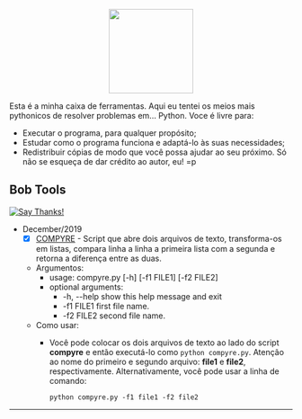 <p align="center">
  <img src="https://cdn2.iconfinder.com/data/icons/circle-icons-1/64/toolbox-512.png" width=150/>
</p>

Esta é a minha caixa de ferramentas. Aqui eu tentei os meios mais pythonicos de resolver problemas em... Python.
Voce é livre para:
* Executar o programa, para qualquer propósito;
* Estudar como o programa funciona e adaptá-lo às suas necessidades;
* Redistribuir cópias de modo que você possa ajudar ao seu próximo.
Só não se esqueça de dar crédito ao autor, eu! =p

## Bob Tools
[![Say Thanks!](https://img.shields.io/badge/Say%20Thanks-!-1EAEDB.svg)](https://saythanks.io/to/datalivre)

* December/2019
    - [x] [COMPYRE](/python3/december/compyre.py) - Script que abre dois arquivos de texto, transforma-os em listas, compara linha a linha a primeira lista com a segunda e retorna a diferença entre as duas.
    - Argumentos:
      - usage: compyre.py [-h] [-f1 FILE1] [-f2 FILE2]
      - optional arguments:
           * -h, --help  show this help message and exit
           * -f1 FILE1   first file name.
           * -f2 FILE2   second file name.
    - Como usar:
       * Você pode colocar os dois arquivos de texto ao lado do script **compyre** e então executá-lo como `python compyre.py`. Atenção ao nome do primeiro e segundo arquivo: **file1** e **file2**, respectivamente. Alternativamente, você pode usar a linha de comando:
       
         `python compyre.py -f1 file1 -f2 file2`
---
